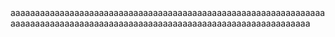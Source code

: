 <html>
<body>
aaaaaaaaaaaaaaaaaaaaaaaaaaaaaaaaaaaaaaaaaaaaaaaaaaaaaaaaaaaaaaaaaaaaaaaaaaaaaaaaaaaaaaaaaaaaaaaaaaaaaaaaaaaaaaaaaaaaaaaaaaaaa
</body>
</html>

